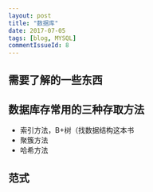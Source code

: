```yaml
---
layout: post
title: "数据库"
date: 2017-07-05
tags: [blog, MYSQL]
commentIssueId: 8
---
```


## 需要了解的一些东西


## 数据库存常用的三种存取方法

* 索引方法，B+树（找数据结构这本书
* 聚簇方法
* 哈希方法

## 范式